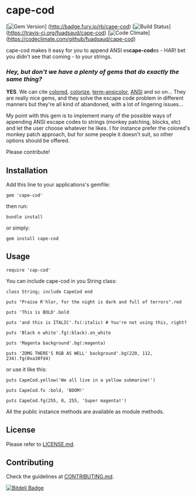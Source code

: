 cape-cod
========

[![Gem Version](https://badge.fury.io/rb/cape-cod.png)]
               (http://badge.fury.io/rb/cape-cod)
[![Build Status](https://travis-ci.org/fuadsaud/cape-cod.png?branch=master)]
                (https://travis-ci.org/fuadsaud/cape-cod)
[![Code Climate](https://codeclimate.com/github/fuadsaud/cape-cod.png)]
                (https://codeclimate.com/github/fuadsaud/cape-cod)

cape-cod makes it easy for you to append ANSI es<strong>cape-cod</strong>es -
HAR! bet you didn't see that coming - to your strings.

### *Hey, but don't we have a plenty of gems that do exactly the same thing?*

**YES**. We can cite [colored](http://github.com/defunkt/colored),
[colorize](http://github.com/fazibear/colorize),
[term-ansicolor](http://github.com/flori/term-ansicolor),
[ANSI](http://github.com/rubyworks/ANSI) and so on...
They are really nice gems, and they solve the escape code problem in different
manners but they're all kind of abandoned, with a lot of lingering issues...

My point with this gem is to implement many of the possible ways of appending
ANSI escape codes to strings (monkey patching, blocks, etc) and let the user
choose whatever he likes. I for instance prefer the colored's monkey patch
approach, but for some people it doesn't suit, so other options should be
offered.

Please contribute!

## Installation

Add this line to your applications's gemfile:

```gem 'cape-cod'```

then run:

```bundle install```

or simply:

```gem install cape-cod```

## Usage

```require 'cap-cod'```

You can include cape-cod in you String class:

    class String; include CapeCod end

    puts "Praise R'hlor, for the night is dark and full of terrors".red

    puts 'This is BOLD'.bold

    puts 'and this is ITALIC'.fx(:italic) # You're not using this, right?

    puts 'Black n white'.fg(:black).on_white

    puts 'Magenta background'.bg(:magenta)

    puts 'ZOMG THERE'S RGB AS WELL' background'.bg(220, 112, 234).fg(0xa30fd4)

or use it like this:

    puts CapeCod.yellow('We all live in a yellow submarine!')

    puts CapeCod.fx :bold, 'BOOM!'

    puts CapeCod.fg(255, 0, 255, 'Super magenta!')

All the public instance methods are available as module methods.

## License

Please refer to [LICENSE.md](LICENSE.md).

## Contributing

Check the guidelines at [CONTRIBUTING.md](CONTRIBUTING.md).



[![Bitdeli Badge](https://d2weczhvl823v0.cloudfront.net/fuadsaud/cape-cod/trend.png)](https://bitdeli.com/free "Bitdeli Badge")


